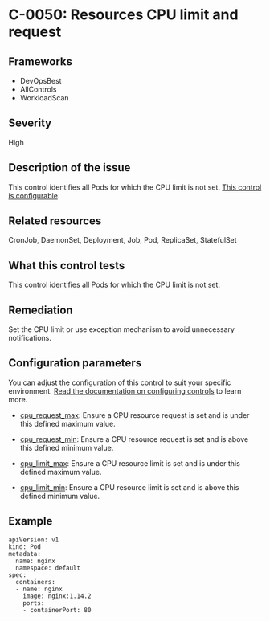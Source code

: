 # C-0050: Resources CPU limit and request

## Frameworks
* DevOpsBest
* AllControls
* WorkloadScan
 
## Severity
High

## Description of the issue
This control identifies all Pods for which the CPU limit is not set. [This control is configurable](#configuration-parameters).
 
## Related resources
CronJob, DaemonSet, Deployment, Job, Pod, ReplicaSet, StatefulSet
 
## What this control tests 
This control identifies all Pods for which the CPU limit is not set.
 
## Remediation
Set the CPU limit or use exception mechanism to avoid unnecessary notifications.
 
## Configuration parameters
You can adjust the configuration of this control to suit your specific environment. [Read the documentation on configuring controls](../../frameworks-and-controls/configuring-controls/) to learn more.

* [cpu_request_max](../../frameworks-and-controls/configuring-controls/#cpu_request_max): Ensure a CPU resource request is set and is under this defined maximum value.

* [cpu_request_min](../../frameworks-and-controls/configuring-controls/#cpu_request_min): Ensure a CPU resource request is set and is above this defined minimum value.

* [cpu_limit_max](../../frameworks-and-controls/configuring-controls/#cpu_limit_max): Ensure a CPU resource limit is set and is under this defined maximum value.

* [cpu_limit_min](../../frameworks-and-controls/configuring-controls/#cpu_limit_min): Ensure a CPU resource limit is set and is above this defined minimum value.

## Example
```
apiVersion: v1
kind: Pod
metadata:
  name: nginx
  namespace: default
spec:
  containers:
  - name: nginx
    image: nginx:1.14.2
    ports:
    - containerPort: 80
```
